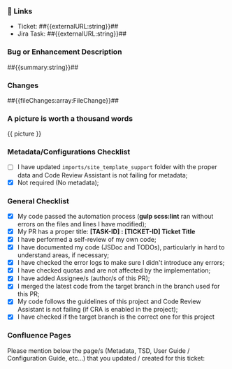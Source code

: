 ### :ticket: Links
- Ticket: ##{{externalURL:string}}##
- Jira Task: ##{{externalURL:string}}##

### Bug or Enhancement Description
##{{summary:string}}##

### Changes
##{{fileChanges:array:FileChange}}##

### A picture is worth a thousand words
{{ picture }}

### Metadata/Configurations Checklist
- [ ] I have updated `imports/site_template_support` folder with the proper data and Code Review Assistant is not failing for metadata;
- [x] Not required (No metadata);

### General Checklist
- [x] My code passed the automation process (**gulp scss:lint** ran without errors on the files and lines I have modified);
- [x] My PR has a proper title: **[TASK-ID] : [TICKET-ID] Ticket Title**
- [x] I have performed a self-review of my own code;
- [x] I have documented my code (JSDoc and TODOs), particularly in hard to understand areas, if necessary;
- [x] I have checked the error logs to make sure I didn't introduce any errors;
- [x] I have checked quotas and are not affected by the implementation;
- [x] I have added Assignee/s (author/s of this PR);
- [x] I merged the latest code from the target branch in the branch used for this PR;
- [x] My code follows the guidelines of this project and Code Review Assistant is not failing (if CRA is enabled in the project);
- [x] I have checked if the target branch is the correct one for this project

### Confluence Pages
Please mention below the page/s (Metadata, TSD, User Guide / Configuration Guide, etc…) that you updated / created for this ticket:
